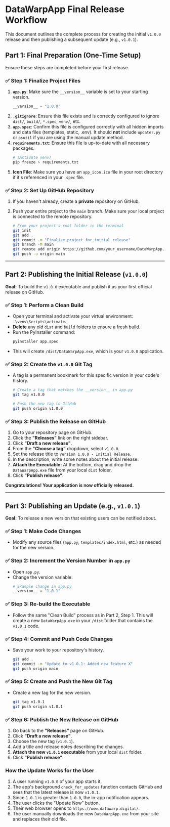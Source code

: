 # DataWarpApp Final Release Workflow

This document outlines the complete process for creating the initial `v1.0.0` release and then publishing a subsequent update (e.g., `v1.0.1`).

## Part 1: Final Preparation (One-Time Setup)

Ensure these steps are completed before your first release.

### ✅ Step 1: Finalize Project Files

1.  **`app.py`**: Make sure the `__version__` variable is set to your starting version.
    ```python
    __version__ = "1.0.0"
    ```
2.  **`.gitignore`**: Ensure this file exists and is correctly configured to ignore `dist/`, `build/`, `*.spec`, `venv/`, etc.
3.  **`app.spec`**: Confirm this file is configured correctly with all hidden imports and data files (templates, static, .env). It should **not** include `updater.py` or `psutil` if you are using the manual update method.
4.  **`requirements.txt`**: Ensure this file is up-to-date with all necessary packages.
    ```bash
    # (Activate venv)
    pip freeze > requirements.txt
    ```
5.  **Icon File**: Make sure you have an `app_icon.ico` file in your root directory if it's referenced in your `.spec` file.

### ✅ Step 2: Set Up GitHub Repository

1.  If you haven't already, create a **private** repository on GitHub.
2.  Push your entire project to the `main` branch. Make sure your local project is connected to the remote repository.

    ```bash
    # From your project's root folder in the terminal
    git init
    git add .
    git commit -m "Finalize project for initial release"
    git branch -M main
    git remote add origin https://github.com/your_username/DataWarpApp.git
    git push -u origin main
    ```

---

## Part 2: Publishing the Initial Release (`v1.0.0`)

**Goal:** To build the `v1.0.0` executable and publish it as your first official release on GitHub.

### ✅ Step 1: Perform a Clean Build
-   Open your terminal and activate your virtual environment: `.\venv\Scripts\activate`.
-   **Delete** any old `dist` and `build` folders to ensure a fresh build.
-   Run the PyInstaller command:
    ```bash
    pyinstaller app.spec
    ```
-   This will create `/dist/DataWarpApp.exe`, which is your `v1.0.0` application.

### ✅ Step 2: Create the `v1.0.0` Git Tag
-   A tag is a permanent bookmark for this specific version in your code's history.
    ```bash
    # Create a tag that matches the __version__ in app.py
    git tag v1.0.0

    # Push the new tag to GitHub
    git push origin v1.0.0
    ```

### ✅ Step 3: Publish the Release on GitHub
1.  Go to your repository page on GitHub.
2.  Click the **"Releases"** link on the right sidebar.
3.  Click **"Draft a new release"**.
4.  From the **"Choose a tag"** dropdown, select `v1.0.0`.
5.  Set the release title to `Version 1.0.0 - Initial Release`.
6.  In the description, write some notes about the initial release.
7.  **Attach the Executable:** At the bottom, drag and drop the `DataWarpApp.exe` file from your local `dist` folder.
8.  Click **"Publish release"**.

**Congratulations! Your application is now officially released.**

---

## Part 3: Publishing an Update (e.g., `v1.0.1`)

**Goal:** To release a new version that existing users can be notified about.

### ✅ Step 1: Make Code Changes
-   Modify any source files (`app.py`, `templates/index.html`, etc.) as needed for the new version.

### ✅ Step 2: Increment the Version Number in `app.py`
-   Open `app.py`.
-   Change the version variable:
    ```python
    # Example change in app.py
    __version__ = "1.0.1" 
    ```

### ✅ Step 3: Re-build the Executable
-   Follow the same "Clean Build" process as in Part 2, Step 1. This will create a new `DataWarpApp.exe` in your `/dist` folder that contains the `v1.0.1` code.

### ✅ Step 4: Commit and Push Code Changes
-   Save your work to your repository's history.
    ```bash
    git add .
    git commit -m "Update to v1.0.1: Added new feature X"
    git push origin main
    ```

### ✅ Step 5: Create and Push the New Git Tag
-   Create a new tag for the new version.
    ```bash
    git tag v1.0.1
    git push origin v1.0.1
    ```

### ✅ Step 6: Publish the New Release on GitHub
1.  Go back to the **"Releases"** page on GitHub.
2.  Click **"Draft a new release"**.
3.  Choose the new tag (`v1.0.1`).
4.  Add a title and release notes describing the changes.
5.  **Attach the new `v1.0.1` executable** from your local `dist` folder.
6.  Click **"Publish release"**.

### How the Update Works for the User
1.  A user running `v1.0.0` of your app starts it.
2.  The app's background `check_for_updates` function contacts GitHub and sees that the latest release is now `v1.0.1`.
3.  Since `1.0.1` is greater than `1.0.0`, the in-app notification appears.
4.  The user clicks the "Update Now" button.
5.  Their web browser opens to `https://www.datawarp.digital/`.
6.  The user manually downloads the new `DataWarpApp.exe` from your site and replaces their old file.